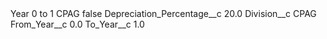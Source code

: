<?xml version="1.0" encoding="UTF-8"?>
<CustomMetadata xmlns="http://soap.sforce.com/2006/04/metadata" xmlns:xsi="http://www.w3.org/2001/XMLSchema-instance" xmlns:xsd="http://www.w3.org/2001/XMLSchema">
    <label>Year 0 to 1 CPAG</label>
    <protected>false</protected>
    <values>
        <field>Depreciation_Percentage__c</field>
        <value xsi:type="xsd:double">20.0</value>
    </values>
    <values>
        <field>Division__c</field>
        <value xsi:type="xsd:string">CPAG</value>
    </values>
    <values>
        <field>From_Year__c</field>
        <value xsi:type="xsd:double">0.0</value>
    </values>
    <values>
        <field>To_Year__c</field>
        <value xsi:type="xsd:double">1.0</value>
    </values>
</CustomMetadata>
